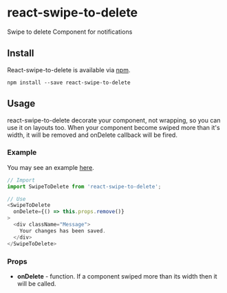 # react-swipe-to-delete
Swipe to delete Component for notifications

## Install
React-swipe-to-delete is available via [npm](https://www.npmjs.com/package/react-swipe-to-delete).
```
npm install --save react-swipe-to-delete
```

## Usage
react-swipe-to-delete decorate your component, not wrapping, so you can use it on layouts too.
When your component become swiped more than it's width, it will be removed and onDelete callback will be fired.

### Example
You may see an example [here](https://rawgit.com/hosembafer/react-swipe-to-delete/master/example/build/index.html).
```js
// Import
import SwipeToDelete from 'react-swipe-to-delete';

// Use
<SwipeToDelete
  onDelete={() => this.props.remove()}
>
  <div className="Message">
    Your changes has been saved.
  </div>
</SwipeToDelete>

```

### Props
- **onDelete** - function. If a component swiped more than its width then it will be called.